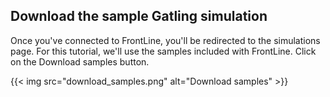 ## Download the sample Gatling simulation

Once you've connected to FrontLine, you'll be redirected to the simulations page.
For this tutorial, we'll use the samples included with FrontLine.
Click on the Download samples button.

{{< img src="download_samples.png" alt="Download samples" >}}


